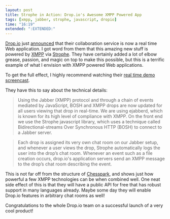 ```yaml
---
layout: post
title: Strophe in Action: Drop.io's Awesome XMPP Powered App
tags: [xmpp, jabber, strophe, javascript, dropio]
time: "16:19"
extended: ":EXTENDED:"
---
```


[Drop.io](http://drop.io) just
[announced](http://drop.io/blog/asset/your-drops-are-now-alive-private-filesharing-and-collaboration-goes-truly-real-time)
that their collaboration service is now a real time Web application.
I got word from them that this amazing new stuff is powered by
[XMPP](http://xmpp.org) via 
[Strophe](http://code.stanziq.com/strophe).  They have certainly added
a lot of elbow grease, passion, and magic on top to make this
possible, but this is a terrific example of what I envision with XMPP
powered Web applications.

To get the full effect, I highly recommend watching their [real time
demo screencast](http://drop.io/file/streaming).

They have this to say about the technical details:

> Using the Jabber (XMPP) protocol and through a chain of events mediated by JavaScript, BOSH and XMPP drops are now updated for all users viewing that drop in real-time. We are using ejabberd, which is known for its high level of compliance with XMPP. On the front end we use the Strophe javascript library, which uses  a technique called Bidirectional-streams Over Synchronous HTTP (BOSH) to connect to a Jabber server.

> Each drop is assigned its very own chat room on our Jabber setup, and whenever a user views the drop, Strophe automatically logs the user into the drop’s chat room. Whenever an event such as a file creation occurs, drop.io's application servers send an XMPP message to the drop’s chat room describing the event.

This is not far off from the structure of
[Chesspark](http://www.chesspark.com), and shows just how powerful a
few XMPP technologies can be when combined well.  One neat side effect
of this is that they will have a public API for free that has robust
support in many languages already.  Maybe some day they will enable
Drop.io features in arbitrary chat rooms as well!

Congratulations to the whole Drop.io team on a successful launch of a
very cool product!
